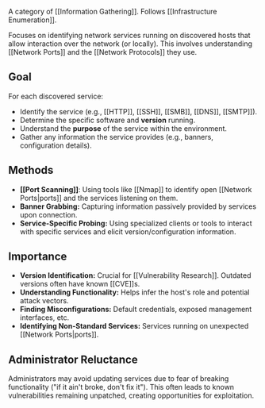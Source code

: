A category of [[Information Gathering]]. Follows [[Infrastructure Enumeration]].

Focuses on identifying network services running on discovered hosts that allow interaction over the network (or locally). This involves understanding [[Network Ports]] and the [[Network Protocols]] they use.

## Goal

For each discovered service:
- Identify the service (e.g., [[HTTP]], [[SSH]], [[SMB]], [[DNS]], [[SMTP]]).
- Determine the specific software and **version** running.
- Understand the **purpose** of the service within the environment.
- Gather any information the service provides (e.g., banners, configuration details).

## Methods

- **[[Port Scanning]]**: Using tools like [[Nmap]] to identify open [[Network Ports|ports]] and the services listening on them.
- **Banner Grabbing:** Capturing information passively provided by services upon connection.
- **Service-Specific Probing:** Using specialized clients or tools to interact with specific services and elicit version/configuration information.

## Importance

- **Version Identification:** Crucial for [[Vulnerability Research]]. Outdated versions often have known [[CVE]]s.
- **Understanding Functionality:** Helps infer the host's role and potential attack vectors.
- **Finding Misconfigurations:** Default credentials, exposed management interfaces, etc.
- **Identifying Non-Standard Services:** Services running on unexpected [[Network Ports|ports]].

## Administrator Reluctance

Administrators may avoid updating services due to fear of breaking functionality ("if it ain't broke, don't fix it"). This often leads to known vulnerabilities remaining unpatched, creating opportunities for exploitation. 
